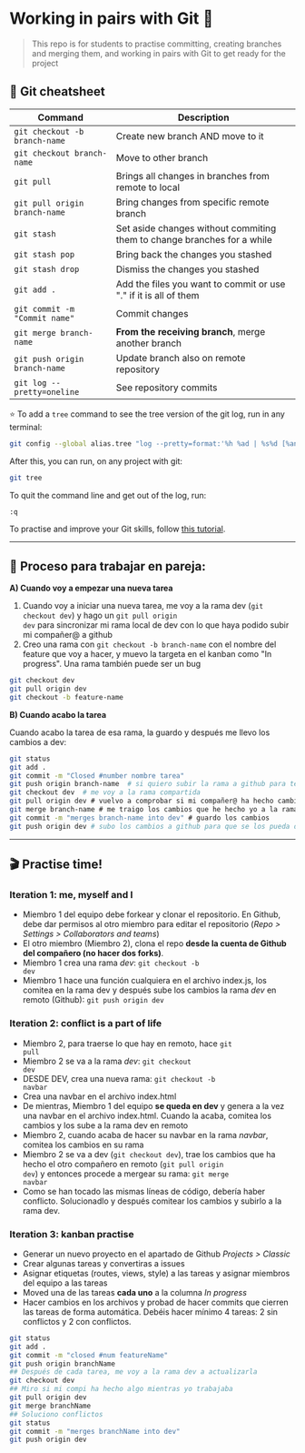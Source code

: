 # Working in pairs with Git 👯

> This repo is for students to practise committing, creating branches and merging them, and working in pairs with Git to get ready for the project

## 📝 Git cheatsheet

| Command                                   | Description                       | 
|-------------------------------------------|-----------------------------------|
| <code>git checkout -b branch-name</code>  | Create new branch AND move to it  | 
| <code>git checkout branch-name</code>     | Move to other branch              | 
| <code>git pull</code> | Brings all changes in branches from remote to local | 
| <code>git pull origin branch-name</code> | Bring changes from specific remote branch  | 
| <code>git stash</code> | Set aside changes without commiting them to change branches for a while  | 
| <code>git stash pop</code> | Bring back the changes you stashed  | 
| <code>git stash drop</code> | Dismiss the changes you stashed  | 
| <code>git add .</code> | Add the files you want to commit or use "." if it is all of them  | 
| <code>git commit -m "Commit name"</code> | Commit changes | 
| <code>git merge branch-name</code> | **From the receiving branch**, merge another branch  | 
| <code>git push origin branch-name</code> | Update branch also on remote repository  | 
| <code>git log --pretty=oneline</code> | See repository commits  | 


⭐️ To add a <code>tree</code> command to see the tree version of the git log, run in any terminal:
```bash
git config --global alias.tree "log --pretty=format:'%h %ad | %s%d [%an]' --graph --date=short"
```

After this, you can run, on any project with git:

```bash
git tree
```

To quit the command line and get out of the log, run:
```bash
:q
```

To practise and improve your Git skills, follow [this tutorial](https://githowto.com/history).

___
## 👯 Proceso para trabajar en pareja:

**A) Cuando voy a empezar una nueva tarea**
1. Cuando voy a iniciar una nueva tarea, me voy a la rama dev (<code>git checkout dev</code>) y hago un <code>git pull origin dev</code> para sincronizar mi rama local de dev con lo que haya podido subir mi compañer@ a github
2. Creo una rama con <code>git checkout -b branch-name</code> con el nombre del feature que voy a hacer, y muevo la targeta en el kanban como "In progress". Una rama también puede ser un bug
```bash
git checkout dev
git pull origin dev
git checkout -b feature-name
```

**B) Cuando acabo la tarea**

Cuando acabo la tarea de esa rama, la guardo y después me llevo los cambios a dev:
```bash
git status
git add .
git commit -m "Closed #number nombre tarea"
git push origin branch-name  # si quiero subir la rama a github para tener la copia ahí, este paso es opcional
git checkout dev  # me voy a la rama compartida
git pull origin dev # vuelvo a comprobar si mi compañer@ ha hecho cambios mientras yo trabajaba
git merge branch-name # me traigo los cambios que he hecho yo a la rama dev y si hay conflictos los arreglo
git commit -m "merges branch-name into dev" # guardo los cambios
git push origin dev # subo los cambios a github para que se los pueda descargar mi compañer@
```
___
## 🎬 Practise time!
### Iteration 1: me, myself and I

- Miembro 1 del equipo debe forkear y clonar el repositorio. En Github, debe dar permisos al otro miembro para editar el repositorio (*Repo > Settings > Collaborators and teams*)
- El otro miembro (Miembro 2), clona el repo **desde la cuenta de Github del compañero (no hacer dos forks)**.
- Miembro 1 crea una rama *dev*: <code>git checkout -b dev</code>
- Miembro 1 hace una función cualquiera en el archivo index.js, los comitea en la rama dev y después sube los cambios la rama *dev* en remoto (Github): <code>git push origin dev</code>

### Iteration 2: conflict is a part of life

- Miembro 2, para traerse lo que hay en remoto, hace <code>git pull</code>
- Miembro 2 se va a la rama *dev*: <code>git checkout dev</code>
- DESDE DEV, crea una nueva rama: <code>git checkout -b navbar</code>
- Crea una navbar en el archivo index.html
- De mientras, Miembro 1 del equipo **se queda en dev** y genera a la vez una navbar en el archivo index.html. Cuando la acaba, comitea los cambios y los sube a la rama dev en remoto
- Miembro 2, cuando acaba de hacer su navbar en la rama *navbar*, comitea los cambios en su rama
- Miembro 2 se va a dev (<code>git checkout dev</code>), trae los cambios que ha hecho el otro compañero en remoto (<code>git pull origin dev</code>) y entonces procede a mergear su rama: <code>git merge navbar</code>
- Como se han tocado las mismas líneas de código, debería haber conflicto. Solucionadlo y después comitear los cambios y subirlo a la rama dev.

### Iteration 3: kanban practise

- Generar un nuevo proyecto en el apartado de Github *Projects > Classic*
- Crear algunas tareas y convertiras a issues
- Asignar etiquetas (routes, views, style) a las tareas y asignar miembros del equipo a las tareas
- Moved una de las tareas **cada uno** a la columna *In progress*
- Hacer cambios en los archivos y probad de hacer commits que cierren las tareas de forma automática. Debéis hacer mínimo 4 tareas: 2 sin conflictos y 2 con conflictos.
```bash
git status
git add .
git commit -m "closed #num featureName"
git push origin branchName
## Después de cada tarea, me voy a la rama dev a actualizarla
git checkout dev
## Miro si mi compi ha hecho algo mientras yo trabajaba
git pull origin dev
git merge branchName
## Soluciono conflictos
git status
git commit -m "merges branchName into dev"
git push origin dev
```
